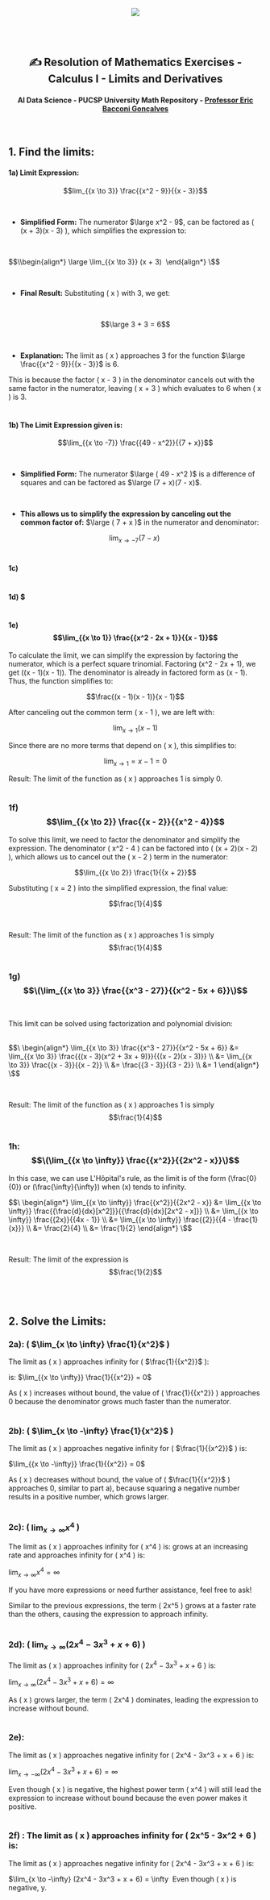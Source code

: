 

 <p align="center">
<img src="https://github.com/Quantum-Software-Development/Math/assets/113218619/58c8c407-2971-4a65-9030-e25d76617687"/>

<br><br>

## <p align="center"> ✍️  Resolution of Mathematics Exercises - Calculus I - Limits and Derivatives

#### <p align="center"> AI Data Science - PUCSP University Math Repository - [Professor Eric Bacconi Gonçalves](https://www.linkedin.com/in/eric-bacconi-423137/)

<br>

## 1. Find the limits:

#### 1a)  **Limit Expression:**

$$lim_{{x \to 3}} \frac{{x^2 - 9}}{{x - 3}}$$

<br>

*  **Simplified Form:** The numerator  $\large x^2 - 9$, can be factored as ( (x + 3)(x - 3) ), which simplifies the expression to:

<br>

$$\\begin{align*}
\large \lim_{{x \to 3}} (x + 3) 
\end{align*}
\$$

<br>

*  **Final Result:** Substituting ( x ) with 3, we get:

<br>

$$\large  3 + 3 = 6$$

<br>

*  **Explanation:** The limit as ( x ) approaches 3 for the function $\large \frac{{x^2 - 9}}{{x - 3}}$ is 6.

  This is because the factor ( x - 3 ) in the denominator cancels out with the same factor in the numerator, leaving ( x + 3 ) which evaluates to 6 when ( x ) is 3.
 
#

#### 1b) **The Limit Expression given is:**

$$\lim_{{x \to -7}} \frac{{49 - x^2}}{{7 + x}}$$

<br>

* **Simplified Form:** The numerator $\large ( 49 - x^2 )$ is a difference of squares and can be factored as $\large (7 + x)(7 - x)$.

<br>

*  **This allows us to simplify the expression by canceling out the common factor of:**  $\large ( 7 + x )$ in the numerator and denominator:

$$\lim_{{x \to -7}} (7 - x) $$








#

#### 1c) 





#

#### 1d) $




#

#### 1e)  $$\lim_{{x \to 1}} \frac{{x^2 - 2x + 1}}{{x - 1}}$$


To calculate the limit, we can simplify the expression by factoring the numerator, which is a perfect square trinomial. Factoring (x^2 - 2x + 1), we get ((x - 1)(x - 1)). The denominator is already in factored form as (x - 1). Thus, the function simplifies to:

$$\frac{(x - 1)(x - 1)}{x - 1}$$

After canceling out the common term ( x - 1 ), we are left with:

$$\lim_{{x \to 1}} (x - 1)$$

Since there are no more terms that depend on ( x ), this simplifies to:

$$\lim_{{x \to 1}} = x - 1 = 0$$

Result: The limit of the function as ( x ) approaches 1 is simply 0.

#

### 1f)  $$\lim_{{x \to 2}} \frac{{x - 2}}{{x^2 - 4}}$$

To solve this limit, we need to factor the denominator and simplify the expression. The denominator ( x^2 - 4 ) can be factored into ( (x + 2)(x - 2) ), which allows us to cancel out the ( x - 2 ) term in the numerator:

$$\lim_{{x \to 2}} \frac{1}{{x + 2}}$$

Substituting ( x = 2 ) into the simplified expression, the final value:

$$\frac{1}{4}$$

<br>

Result: The limit of the function as ( x ) approaches 1 is simply $$\frac{1}{4}$$


#


### 1g)   $$\(\lim_{{x \to 3}} \frac{{x^3 - 27}}{{x^2 - 5x + 6}}\)$$

<br>

This limit can be solved using factorization and polynomial division: <br><br>

$$\
\begin{align*}
\lim_{{x \to 3}} \frac{{x^3 - 27}}{{x^2 - 5x + 6}} 
&= \lim_{{x \to 3}} \frac{{(x - 3)(x^2 + 3x + 9)}}{{(x - 2)(x - 3)}} \\
&= \lim_{{x \to 3}} \frac{{x - 3}}{{x - 2}} \\
&= \frac{{3 - 3}}{{3 - 2}} \\
&= 1
\end{align*}
\$$

<br>

Result: The limit of the function as ( x ) approaches 1 is simply $$\frac{1}{4}$$


#

### 1h: $$\(\lim_{{x \to \infty}} \frac{{x^2}}{{2x^2 - x}}\)$$

In this case, we can use L'Hôpital's rule, as the limit is of the form \(\frac{0}{0}\) or \(\frac{\infty}{\infty}\) when \(x\) tends to infinity.

$$\
\begin{align*}
\lim_{{x \to \infty}} \frac{{x^2}}{{2x^2 - x}} &= \lim_{{x \to \infty}} \frac{{\frac{d}{dx}[x^2]}}{{\frac{d}{dx}[2x^2 - x]}} \\
&= \lim_{{x \to \infty}} \frac{{2x}}{{4x - 1}} \\
&= \lim_{{x \to \infty}} \frac{{2}}{{4 - \frac{1}{x}}} \\
&= \frac{2}{4} \\
&= \frac{1}{2}
\end{align*}
\$$

<br>

 Result: The limit of the expression is $$\frac{1}{2}$$

<br><br>

## 2. Solve the Limits:


### 2a): ( $\lim_{x \to \infty} \frac{1}{x^2}$ )

The limit as ( x ) approaches infinity for ( $\frac{1}{{x^2}}$ ):

is: $\lim_{{x \to \infty}} \frac{1}{{x^2}} = 0$ 

As ( x ) increases without bound, the value of ( \frac{1}{{x^2}} ) approaches 0 because the denominator grows much faster than the numerator.

#


### 2b): ( $\lim_{x \to -\infty} \frac{1}{x^2}$ )

The limit as ( x ) approaches negative infinity for ( $\frac{1}{{x^2}}$ ) is: 

$\lim_{{x \to -\infty}} \frac{1}{{x^2}} = 0$

As ( x ) decreases without bound, the value of ( $\frac{1}{{x^2}}$ ) approaches 0, similar to part a), because squaring a negative number results in a positive number, which grows larger.

#

### 2c): (  $\lim_{x \to \infty} x^4$ )

The limit as ( x ) approaches infinity for ( x^4 ) is: grows at an increasing rate and approaches infinity for ( x^4 ) is:

$\lim_{{x \to \infty}} x^4 = \infty$


If you have more expressions or need further assistance, feel free to ask!

Similar to the previous expressions, the term ( 2x^5 ) grows at a faster rate than the others, causing the expression to approach infinity.

#

### 2d): ( $\lim_{{x \to \infty}} (2x^4 - 3x^3 + x + 6)$ )

The limit as ( x ) approaches infinity for ( $2x^4 - 3x^3 + x + 6$ ) is:

$\lim_{x \to \infty} (2x^4 - 3x^3 + x + 6) = \infty$ 

As ( x ) grows larger, the term ( 2x^4 ) dominates, leading the expression to increase without bound.

#

### 2e):

The limit as ( x ) approaches negative infinity for ( 2x^4 - 3x^3 + x + 6 ) is:

$\lim_{x \to -\infty} (2x^4 - 3x^3 + x + 6) = \infty$ 

Even though ( x ) is negative, the highest power term ( x^4 )  will still lead the expression to increase without bound because the even power makes it positive.


#

### 2f) : The limit as ( x ) approaches infinity for ( 2x^5 - 3x^2 + 6 ) is: 

The limit as ( x ) approaches negative infinity for ( 2x^4 - 3x^3 + x + 6 ) is: 

$\lim_{x \to -\infty} (2x^4 - 3x^3 + x + 6) = \infty  Even though ( x ) is negative, y.



  






 






























<!--
 <br><br>

 ## 3.Calculate the Following Limits

### 3a: Finding the limit of a polynomial function as x approaches infinity

The given function is a polynomial function of the form: 

<br>

$$f(x)=axn+bxn−1+cxn−2+...+dx+e$$

As x approaches infinity, the highest power of x in the function dominates the value of the function. This means that we can ignore all the lower-order terms, and simply consider the behavior of the highest-order term.
In this case, the highest-order term is 2x4. As x approaches infinity, x4 also approaches infinity, and so the function f(x) also approaches infinity.

Therefore, the limit of the function as x approaches infinity is infinity. We can write this mathematically as:

<br>

$$x→∞lim x32x4−3x3+x+6 =0$$

#

### 3b:Finding the limit of a rational function as x approaches infinity

<br>

The given function is a rational function of the form 

<br>

$$f(x)=cxm+fxm−1+...+gx+haxn+bxn−1+...+dx+e$$

<br>

, where n > m. As x approaches infinity, the highest power of x in the numerator dominates the value of the numerator, and the highest power of x in the denominator dominates the value of the denominator.  This means that we can ignore all the lower-order terms, and simply consider the behavior of the highest-order terms.

In this case, the highest-order term in the numerator is 2x4, and the highest-order term in the denominator is x3. 

As x approaches infinity, 2x4 grows much faster than x3, and so the function f(x) approaches zero.









#

######  <p align="center"> [Copyright 2024 Quantum-Software-Development. Code released under the MIT license.](https://github.com/Quantum-Software-Development/Q-Star/blob/f5115a1a073bdb3fa68c51bb3b3414c8e0b0270e/LICENSE)










